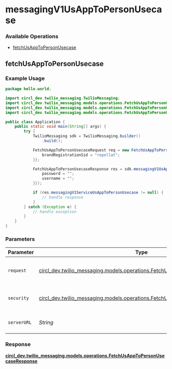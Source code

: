 # messagingV1UsAppToPersonUsecase

### Available Operations

* [fetchUsAppToPersonUsecase](#fetchusapptopersonusecase)

## fetchUsAppToPersonUsecase

### Example Usage

```java
package hello.world;

import circl_dev.twilio_messaging.TwilioMessaging;
import circl_dev.twilio_messaging.models.operations.FetchUsAppToPersonUsecaseRequest;
import circl_dev.twilio_messaging.models.operations.FetchUsAppToPersonUsecaseResponse;
import circl_dev.twilio_messaging.models.operations.FetchUsAppToPersonUsecaseSecurity;

public class Application {
    public static void main(String[] args) {
        try {
            TwilioMessaging sdk = TwilioMessaging.builder()
                .build();

            FetchUsAppToPersonUsecaseRequest req = new FetchUsAppToPersonUsecaseRequest("nihil") {{
                brandRegistrationSid = "repellat";
            }};            

            FetchUsAppToPersonUsecaseResponse res = sdk.messagingV1UsAppToPersonUsecase.fetchUsAppToPersonUsecase(req, new FetchUsAppToPersonUsecaseSecurity("quibusdam", "sed") {{
                password = "";
                username = "";
            }});

            if (res.messagingV1ServiceUsAppToPersonUsecase != null) {
                // handle response
            }
        } catch (Exception e) {
            // handle exception
        }
    }
}
```

### Parameters

| Parameter                                                                                                                                      | Type                                                                                                                                           | Required                                                                                                                                       | Description                                                                                                                                    |
| ---------------------------------------------------------------------------------------------------------------------------------------------- | ---------------------------------------------------------------------------------------------------------------------------------------------- | ---------------------------------------------------------------------------------------------------------------------------------------------- | ---------------------------------------------------------------------------------------------------------------------------------------------- |
| `request`                                                                                                                                      | [circl_dev.twilio_messaging.models.operations.FetchUsAppToPersonUsecaseRequest](../../models/operations/FetchUsAppToPersonUsecaseRequest.md)   | :heavy_check_mark:                                                                                                                             | The request object to use for the request.                                                                                                     |
| `security`                                                                                                                                     | [circl_dev.twilio_messaging.models.operations.FetchUsAppToPersonUsecaseSecurity](../../models/operations/FetchUsAppToPersonUsecaseSecurity.md) | :heavy_check_mark:                                                                                                                             | The security requirements to use for the request.                                                                                              |
| `serverURL`                                                                                                                                    | *String*                                                                                                                                       | :heavy_minus_sign:                                                                                                                             | An optional server URL to use.                                                                                                                 |


### Response

**[circl_dev.twilio_messaging.models.operations.FetchUsAppToPersonUsecaseResponse](../../models/operations/FetchUsAppToPersonUsecaseResponse.md)**

